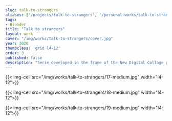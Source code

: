 ```yaml
---
slug: talk-to-strangers
aliases: ['/projects/talk-to-strangers', '/personal-works/talk-to-strangers']
tags:
- Blender
title: "Talk to strangers"
layout: work
cover: "/img/works/talk-to-strangers/cover.jpg"
year: 2020
thumbclass: 'grid l4-12'
order: 3
published: false
description: "Serie developed in the frame of the New Digital Collage project, curated by Fabio Paris and Linda Rocco."
---
```



{{< img-cell src="/img/works/talk-to-strangers/17-medium.jpg" width="l4-12">}}

{{< img-cell src="/img/works/talk-to-strangers/18-medium.jpg" width="l4-12">}}

{{< img-cell src="/img/works/talk-to-strangers/19-medium.jpg" width="l4-12">}}
 
